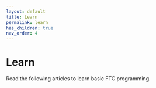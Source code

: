```yaml
---
layout: default
title: Learn
permalink: learn
has_children: true
nav_order: 4
---
```


# Learn
Read the following articles to learn basic FTC programming.